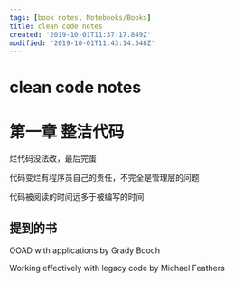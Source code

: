 ```yaml
---
tags: [book notes, Notebooks/Books]
title: clean code notes
created: '2019-10-01T11:37:17.849Z'
modified: '2019-10-01T11:43:14.348Z'
---
```


# clean code notes

# 第一章 整洁代码

烂代码没法改，最后完蛋

代码变烂有程序员自己的责任，不完全是管理层的问题

代码被阅读的时间远多于被编写的时间

## 提到的书

OOAD with applications by Grady Booch

Working effectively with legacy code by Michael Feathers


